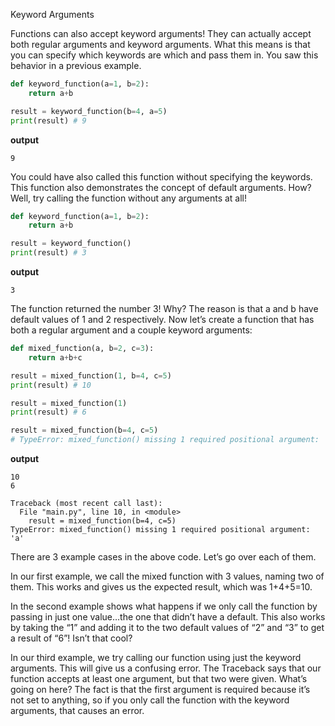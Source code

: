  Keyword Arguments

Functions can also accept keyword arguments! They can actually accept both regular arguments and keyword arguments. What this means is that you can specify which keywords are which and pass them in. You saw this behavior in a previous example.
```python
def keyword_function(a=1, b=2):
    return a+b

result = keyword_function(b=4, a=5)
print(result) # 9
```
**output**
```
9
```
You could have also called this function without specifying the keywords. This function also demonstrates the concept of default arguments. How? Well, try calling the function without any arguments at all!

```python
def keyword_function(a=1, b=2):
    return a+b

result = keyword_function()
print(result) # 3
```
**output**
```
3
```
The function returned the number 3! Why? The reason is that a and b have default values of 1 and 2 respectively. Now let’s create a function that has both a regular argument and a couple keyword arguments:

```python
def mixed_function(a, b=2, c=3):
    return a+b+c

result = mixed_function(1, b=4, c=5)
print(result) # 10

result = mixed_function(1)
print(result) # 6

result = mixed_function(b=4, c=5)
# TypeError: mixed_function() missing 1 required positional argument: 'a'
```
**output**
```
10
6

Traceback (most recent call last):
  File "main.py", line 10, in <module>
    result = mixed_function(b=4, c=5)
TypeError: mixed_function() missing 1 required positional argument: 'a'
```
There are 3 example cases in the above code. Let’s go over each of them.

In our first example, we call the mixed function with 3 values, naming two of them. This works and gives us the expected result, which was 1+4+5=10.

In the second example shows what happens if we only call the function by passing in just one value…the one that didn’t have a default. This also works by taking the “1” and adding it to the two default values of “2” and “3” to get a result of “6”! Isn’t that cool?

In our third example, we try calling our function using just the keyword arguments. This will give us a confusing error. The Traceback says that our function accepts at least one argument, but that two were given. What’s going on here? The fact is that the first argument is required because it’s not set to anything, so if you only call the function with the keyword arguments, that causes an error.
